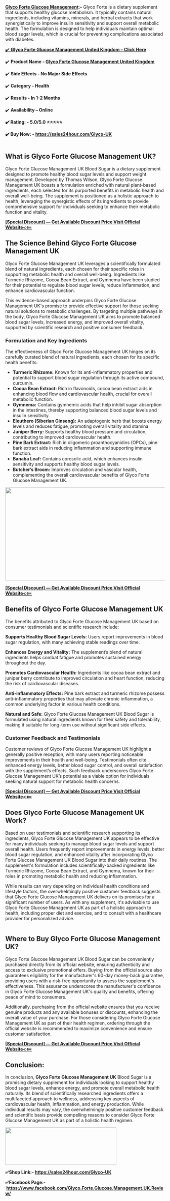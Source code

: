 <div class="x11i5rnm xat24cr x1mh8g0r x1vvkbs xtlvy1s x126k92a"><strong><a href="https://sales24hour.com/Glyco-UK">Glyco Forte Glucose Management</a>:-</strong> Glyco Forte is a dietary supplement that supports healthy glucose metabolism. It typically contains natural ingredients, including vitamins, minerals, and herbal extracts that work synergistically to improve insulin sensitivity and support overall metabolic health. The formulation is designed to help individuals maintain optimal blood sugar levels, which is crucial for preventing complications associated with diabetes.</div>
<p><a href="https://sales24hour.com/Glyco-UK">✔️&nbsp;<strong>Glyco Forte Glucose Management United Kingdom &ndash; Click Here</strong></a></p>
<p>✔️&nbsp;<strong>Product Name -&nbsp;<a href="https://sales24hour.com/Glyco-UK">Glyco Forte Glucose Management United Kingdom</a></strong></p>
<p>✔️&nbsp;<strong>Side Effects - No Major Side Effects</strong></p>
<p>✔️&nbsp;<strong>Category - Health</strong></p>
<p>✔️&nbsp;<strong>Results - In 1-2 Months</strong></p>
<p>✔️&nbsp;<strong>Availability &ndash; Online</strong></p>
<p><strong>✔️&nbsp;Rating: - 5.0/5.0 ⭐⭐⭐⭐⭐</strong></p>
<p><strong>✔️ Buy Now: -&nbsp;<a href="https://sales24hour.com/Glyco-UK">https://sales24hour.com/Glyco-UK</a></strong></p>
<p><a href="https://sales24hour.com/Glyco-UK"><strong><img src="https://blogger.googleusercontent.com/img/b/R29vZ2xl/AVvXsEhe7CfqqvzW6RZLZ_TnB8FEbEW9ob3-MfRZHchJxCo2zHkBieMZfGNcAsJf86Vwj2lZqLL1Ztps54d7Cwk8CQWNT4qE4GYH6JyaRiu2-u8BcmaEy3RRn_a0b7guAEJJCS971hTZwzra4FasGMUksnOYb0ycmazlMFW6QAhoPmR0v5gIIF8_oA7P2_tj2_c/w477-h370/asdsadasdad.png" alt="" /></strong></a></p>
<h2><strong>What is Glyco Forte Glucose Management UK?</strong></h2>
<p>Glyco Forte Glucose Management UK Blood Sugar is a dietary supplement designed to promote healthy blood sugar levels and support weight management. Developed by Thomas Wilson, Glyco Forte Glucose Management UK boasts a formulation enriched with natural plant-based ingredients, each selected for its purported benefits in metabolic health and overall well-being. The supplement is positioned as a holistic approach to health, leveraging the synergistic effects of its ingredients to provide comprehensive support for individuals seeking to enhance their metabolic function and vitality.</p>
<p><strong><a href="https://sales24hour.com/Glyco-UK">[Special Discount] &mdash; Get Available Discount Price Visit Official Website&lt;&lt;==</a></strong></p>
<h2><strong>The Science Behind Glyco Forte Glucose Management UK</strong></h2>
<p>Glyco Forte Glucose Management UK leverages a scientifically formulated blend of natural ingredients, each chosen for their specific roles in supporting metabolic health and overall well-being. Ingredients like Turmeric Rhizome, Cocoa Bean Extract, and Gymnema have been studied for their potential to regulate blood sugar levels, reduce inflammation, and enhance cardiovascular function.</p>
<p>This evidence-based approach underpins Glyco Forte Glucose Management UK's promise to provide effective support for those seeking natural solutions to metabolic challenges. By targeting multiple pathways in the body, Glyco Forte Glucose Management UK aims to promote balanced blood sugar levels, increased energy, and improved overall vitality, supported by scientific research and positive consumer feedback.</p>
<h3><strong>Formulation and Key Ingredients</strong></h3>
<p>The effectiveness of Glyco Forte Glucose Management UK hinges on its carefully curated blend of natural ingredients, each chosen for its specific health benefits:</p>
<ul>
<li><strong>Turmeric Rhizome:</strong>&nbsp;Known for its anti-inflammatory properties and potential to support blood sugar regulation through its active compound, curcumin.</li>
<li><strong>Cocoa Bean Extract:</strong>&nbsp;Rich in flavonoids, cocoa bean extract aids in enhancing blood flow and cardiovascular health, crucial for overall metabolic function.</li>
<li><strong>Gymnema:</strong>&nbsp;Contains gymnemic acids that help inhibit sugar absorption in the intestines, thereby supporting balanced blood sugar levels and insulin sensitivity.</li>
<li><strong>Eleuthero (Siberian Ginseng):</strong>&nbsp;An adaptogenic herb that boosts energy levels and reduces fatigue, promoting overall vitality and stamina.</li>
<li><strong>Juniper Berry:</strong>&nbsp;Supports healthy blood pressure and circulation, contributing to improved cardiovascular health.</li>
<li><strong>Pine Bark Extract:</strong>&nbsp;Rich in oligomeric proanthocyanidins (OPCs), pine bark extract aids in reducing inflammation and supporting immune function.</li>
<li><strong>Banaba Leaf:</strong>&nbsp;Contains corosolic acid, which enhances insulin sensitivity and supports healthy blood sugar levels.</li>
<li><strong>Butcher&rsquo;s Broom:</strong>&nbsp;Improves circulation and vascular health, complementing the overall cardiovascular benefits of Glyco Forte Glucose Management UK.</li>
</ul>
<p><a href="https://sales24hour.com/Glyco-UK"><img src="https://blogger.googleusercontent.com/img/b/R29vZ2xl/AVvXsEhr3809OnyTSp5-lPqBv_4NZXoMT73pGlb7YQb11PzxV0NZkmdtPAN5mTGJym6L4phMpi5whZ5mt_PZh8H9wqOYl1PRdWUjNtTtIxxDgrsqOvmx9DGtsGZwmZIFOAkMfFQqYgeF_KXYA2cBbnc5YL6SyDdy8cooJ8OR8FBmFn8QERc4HrmKPous8IPiAnc/s1003/Glyco%20Forte%20Glucose%20Management%20UK.png" alt="" width="639" height="293" /></a></p>
<p><strong><a href="https://sales24hour.com/Glyco-UK">[Special Discount] &mdash; Get Available Discount Price Visit Official Website&lt;&lt;==</a></strong></p>
<h2><strong>Benefits of Glyco Forte Glucose Management UK</strong></h2>
<p>The benefits attributed to Glyco Forte Glucose Management UK based on consumer testimonials and scientific research include:</p>
<p><strong>Supports Healthy Blood Sugar Levels:</strong>&nbsp;Users report improvements in blood sugar regulation, with many achieving stable readings over time.</p>
<p><strong>Enhances Energy and Vitality:</strong>&nbsp;The supplement&rsquo;s blend of natural ingredients helps combat fatigue and promotes sustained energy throughout the day.</p>
<p><strong>Promotes Cardiovascular Health:</strong>&nbsp;Ingredients like cocoa bean extract and juniper berry contribute to improved circulation and heart function, reducing the risk of cardiovascular diseases.</p>
<p><strong>Anti-inflammatory Effects:</strong>&nbsp;Pine bark extract and turmeric rhizome possess anti-inflammatory properties that may alleviate chronic inflammation, a common underlying factor in various health conditions.</p>
<p><strong>Natural and Safe:</strong>&nbsp;Glyco Forte Glucose Management UK Blood Sugar is formulated using natural ingredients known for their safety and tolerability, making it suitable for long-term use without significant side effects.</p>
<h3><strong>Customer Feedback and Testimonials</strong></h3>
<p>Customer reviews of Glyco Forte Glucose Management UK highlight a generally positive reception, with many users reporting noticeable improvements in their health and well-being. Testimonials often cite enhanced energy levels, better blood sugar control, and overall satisfaction with the supplement&rsquo;s effects. Such feedback underscores Glyco Forte Glucose Management UK&rsquo;s potential as a viable option for individuals seeking natural support for metabolic health concerns.</p>
<p><strong><a href="https://sales24hour.com/Glyco-UK">[Special Discount] &mdash; Get Available Discount Price Visit Official Website&lt;&lt;==</a></strong></p>
<h2><strong>Does Glyco Forte Glucose Management UK Work?</strong></h2>
<p>Based on user testimonials and scientific research supporting its ingredients, Glyco Forte Glucose Management UK appears to be effective for many individuals seeking to manage blood sugar levels and support overall health. Users frequently report improvements in energy levels, better blood sugar regulation, and enhanced vitality after incorporating Glyco Forte Glucose Management UK Blood Sugar into their daily routines. The supplement's formulation includes scientifically-backed ingredients like Turmeric Rhizome, Cocoa Bean Extract, and Gymnema, known for their roles in promoting metabolic health and reducing inflammation.</p>
<p>While results can vary depending on individual health conditions and lifestyle factors, the overwhelmingly positive customer feedback suggests that Glyco Forte Glucose Management UK delivers on its promises for a significant number of users. As with any supplement, it's advisable to use Glyco Forte Glucose Management UK as part of a holistic approach to health, including proper diet and exercise, and to consult with a healthcare provider for personalized advice.</p>
<p><a href="https://sales24hour.com/Glyco-UK"><img src="https://blogger.googleusercontent.com/img/b/R29vZ2xl/AVvXsEjSYkWK9wn549ktXaOkkyo0vHNAmAKyETKW2_QOWKiYPcOAYS2JewXb8gU-uHdPmPrdcYAMMqwQWZgDX8p0YGfoWA8hA5DjJHvA4miW5PUrarq2C5Vyy2OhKtUekkzsA430MkuaKN3A22ZEp6TA37lzomqAMnty2gkd4MWJXdoOmjJyC_Dbbr0b6tdx8nc/w518-h343/Glyco%20Forte%20Glucose%20Management%20.png" alt="" /></a></p>
<h2 dir="auto"><strong>Where to Buy Glyco Forte Glucose Management UK?</strong></h2>
<p dir="auto">Glyco Forte Glucose Management UK Blood Sugar can be conveniently purchased directly from its official website, ensuring authenticity and access to exclusive promotional offers. Buying from the official source also guarantees eligibility for the manufacturer's 60-day money-back guarantee, providing users with a risk-free opportunity to assess the supplement's effectiveness. This assurance underscores the manufacturer's confidence in Glyco Forte Glucose Management UK's quality and benefits, offering peace of mind to consumers.</p>
<p dir="auto">Additionally, purchasing from the official website ensures that you receive genuine products and any available bonuses or discounts, enhancing the overall value of your purchase. For those considering Glyco Forte Glucose Management UK as part of their health regimen, ordering through the official website is recommended to maximize convenience and ensure customer satisfaction.</p>
<p><strong><a href="https://sales24hour.com/Glyco-UK">[Special Discount] &mdash; Get Available Discount Price Visit Official Website&lt;&lt;==</a></strong></p>
<h2 dir="auto"><strong>Conclusion:</strong></h2>
<p dir="auto">In conclusion,&nbsp;<strong>Glyco Forte Glucose Management UK</strong>&nbsp;Blood Sugar is a promising dietary supplement for individuals looking to support healthy blood sugar levels, enhance energy, and promote overall metabolic health naturally. Its blend of scientifically researched ingredients offers a multifaceted approach to wellness, addressing key aspects of cardiovascular health, inflammation, and energy production. While individual results may vary, the overwhelmingly positive customer feedback and scientific basis provide compelling reasons to consider Glyco Forte Glucose Management UK as part of a holistic health regimen.</p>
<p dir="auto"><a href="https://sales24hour.com/Glyco-UK"><img src="https://blogger.googleusercontent.com/img/b/R29vZ2xl/AVvXsEjsVTtvGRQm0zBt7LuWQ-DWkIF3R-Mm6AkBy8l_La8sBq3AksKACkIC7lFWuTrTi9LfGH-Y54R5Q18xVH_K_V_yKHABxlsHD9HUtEZnY-cbeRlOaE8-r33-bpvfi6u_D4J9Ow54mS-UeHDoPsuR_Sg5tkb8oXNTZZJ0-Hd9KF5AI7-znO120ThD98H69As/s217/fdfsdfds.png" alt="" width="351" height="118" /></a></p>
<p dir="auto"><strong>✅Shop Link:-&nbsp;<a href="https://sales24hour.com/Glyco-UK">https://sales24hour.com/Glyco-UK</a></strong></p>
<p dir="auto"><strong>✅Facebook Page:-&nbsp;<a href="https://www.facebook.com/Glyco.Forte.Glucose.Management.UK.Review/">https://www.facebook.com/Glyco.Forte.Glucose.Management.UK.Review/</a></strong></p>
